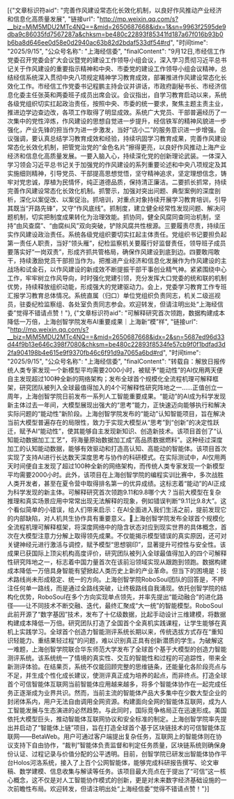 ﻿[{"文章标识符aid": "完善作风建设常态化长效化机制，以良好作风推动产业经济和信息化高质量发展", "链接url": "http://mp.weixin.qq.com/s?__biz=MjM5MDU2MTc4NQ==&mid=2650687668&idx=1&sn=9963f2595de9dba9c86035fd7567287a&chksm=be480c22893f85341fd187a67f016b93b0b6ba8d646ee0d58e0d2940ac63b82d2bdaf533df54#rd", "时间time": "2025/9/15", "公众号名称": "上海经信委", "finalContent": "9月12日,市经信工作党委召开党委会扩大会议暨党的建设工作领导小组会议，深入学习贯彻习近平总书记关于作风建设的重要指示精神和中央、市委党的建设工作领导小组会议精神，总结经信系统深入贯彻中央八项规定精神学习教育成效，部署推进作风建设常态化长效化工作。市经信工作党委书记程鹏主持会议并讲话，市政府副秘书长、市经济信息化委主任张英和两委班子成员出席会议。会议指出，自学习教育启动以来，系统各级党组织切实扛起政治责任，按照中央、市委的统一要求，聚焦主题主责主业，推进边学边查边改，各项工作取得了明显成效。系统广大党员、干部普遍经历了一次集中的党性淬炼，作风建设的思想自觉进一步提升，经信铁军的精神风貌进一步强化，产业先锋的担当作为进一步激发，当好“店小二”的服务意识进一步增强。会议强调，要认真总结学习教育成效和经验，持续巩固学习教育成果，完善作风建设常态化长效化机制，把管党治党的“金色名片”擦得更亮，以良好作风推动上海产业经济和信息化高质量发展。一要入脑入心，持续深化党的创新理论武装。一体深入学习领会习近平总书记关于加强党的作风建设的系列重要论述和中央八项规定及其实施细则精神，引导党员、干部提高思想觉悟，坚守精神追求，坚定理想信念，铸牢对党忠诚，厚植为民情怀，纯正道德品质，保持清正廉洁。二要抓长抓常，持续完善作风建设常态化长效化机制。抓警示，加强对突出问题、典型案例的深度剖析，深化以案促改、以案促治。抓培训，对重点对象持续开展学习教育培训，引导其既当“开路先锋”，又守“作风底线”。抓制度，建立健全经常性发现问题、解决问题机制，切实把制度成果转化为治理效能。抓协同，健全风腐同查同治机制，坚持“由风查腐”、“由腐纠风”双向突破，铲除风腐共性根源。三要履责尽责，持续压实作风建设政治责任。系统各级党组织要切实扛起主体责任。党组织书记要担负起第一责任人职责，当好“领头雁”，纪检监察机关要履行好监督责任，领导班子成员要落实好“一岗双责”，形成齐抓共管格局，确保作风建设到底到边。四要敢闯敢干，持续激励党员干部担当作为。把推进产业经济和信息化发展作为作风建设的主战场和试金石，以作风建设的新成效不断提振干部干事创业精气神。紧紧围绕中心工作，牢牢树立作风导向，时时强化党建引领，充分发挥大口党委的统和联的机制优势，持续释放组织动能，形成强大的党建驱动力。会上，党委学习教育工作专班汇报学习教育总体情况。系统直属（归口）单位党组织负责同志，机关二级巡视员，驻委纪检监察组、各处室负责同志参会。欢迎转发，但请注明出处“上海经信委”觉得不错请点赞！"}, {"文章标识符aid": "可解释研究首次领跑，数据构建成本降低一万倍，上海创智学院发布AI重要成果｜上海新“模”样", "链接url": "http://mp.weixin.qq.com/s?__biz=MjM5MDU2MTc4NQ==&mid=2650687668&idx=2&sn=5687ed96d33d44f9b13e646c398f7080&chksm=be480c22893f8534fe57cb9f0f1bdfad3d2fa904198b4e615e9f9370fb46c6f91d9a7065a6bd#rd", "时间time": "2025/9/15", "公众号名称": "上海经信委", "finalContent": "转载自：解放日报传统人类专家发现一个新模型平均需要2000小时，被赋予“能动性”的AI仅用两天便自主发现超过100种全新的网络架构；发布全球首个规模化全流程机理可解释框架，研究团队被列入全球最值得加入的4个可解释性研究阵地之一……正值创立一周年，上海创智学院日前发布一系列人工智能重要成果。“能动”的AI成为科学发现新主体过去一年间，大模型展现出强大的“思考”能力，正快速迈向能够执行和解决实际问题的“能动性”新阶段。上海创智学院发布的“能动”认知智能项目，旨在解决当前大模型普遍存在的局限性，致力于实现大模型从“思考”到“创新”的决定性跃迁，赋予AI“能动性”，使其能够自主发现新知识、创造新技术。该项目首创了“认知能动数据加工工艺”，将海量原始数据加工成“高品质数据燃料”。这种经过深度加工的认知能动数据，能够有效驱动和打造高认知、高能动的智能体。该项目首次实现了支持AI进行长达数天深度思考与协作的科研模式。在实际测试中，AI仅用两天时间便自主发现了超过100种全新的网络架构，而传统人类专家发现一个新模型平均需要2000小时。此外，该项目在上海创智学院的编程实训比赛中，多次战胜人类开发者，甚至在夏令营中取得排名第一的优异成绩。这标志着“能动”的AI正成为科学发现的新主体。可解释研究首次领跑9.11和9.8哪个大？当前大模型在复杂推理和真实场景应用中常常出现无法解释的现象，例如错误判断“9.11比9.8大”。这个看似简单的小错误，给人们带来启示：在AI全面进入我们生活之前，提前发现它的内部缺陷，对人机共生协作具有重要意义。上海创智学院发布全球首个规模化全流程机理可解释框架，将深度网络中的隐含状态对应到现实世界的具体概念，首次在大模型注意力分解上取得领先成果。不仅能揭示模型错误的真实原因，还可对关键神经元进行激活与调控，赋予模型“思想钢印”，显著提升可控性与安全性。该成果已获国际上顶尖机构高度评价，研究团队被列入全球最值得加入的四个可解释性研究阵地之一，标志着中国力量首次在该前沿领域实现从跟跑到领跑。数据构建成本降低一万倍具身智能有望掀起人类历史上新的产业革命。但当下的困境是：技术路线尚未形成稳定、统一的方向。上海创智学院RoboSoul团队的回答是，不押注任何单一路线，而是通过全路线突破，让终极路线自我涌现。依托创智学院的结构化优势，RoboSoul在多个方向实现单点领先，并率先提出“能动融合”的进化路径——让不同技术不断交融、迭代，最终汇聚成“大一统”的智能模型。RoboSoul此前开源了“数字基因”技术，发布了十亿级数据，比起手动设计三维建模，将数据构建成本降低一万倍。研究团队打造了全国首个全真机实践课程，让学生能够在真机上实践学习。全球首个创造力智能测评系统长期以来，传统选拔方式存在“重知识轻能力、重结果轻过程”的问题，难以识别真正具有创新潜质的学生。为破解这一难题，上海创智学院联合华东师范大学发布了全球首个基于大模型的创造力智能测评系统。该系统统一了情境的真实性、交互的智能性和过程的可追踪性，带来全新测评体验。在结果页，系统不仅能回顾完整的思维链条，还能量化各阶段亮点与不足，并生成个性化成长建议，使测评真正成为培养的起点，而非终点。打造全球首个可信智能体互联网当前智能体应用越来越多，将多个智能体协作在一起完成任务正逐渐成为业界共识。然而，当前主流的智能体产品大多集中在少数大型企业的封闭体系内，用户无法自由调用全网资源。构建面向全网的智能体互联网，成为人工智能发展与生态演进的必然趋势。与此同时，国际竞争格局正在迅速形成。美国依托大模型巨头，推动智能体互联网协议和安全标准的制定。上海创智学院率先提出并启动了“智能体上链”项目，旨在打造全球首个基于区块链技术的可信智能体互联网——BetaWeb。用户可通过客户端提出复杂任务，互联网上的智能体则在协议支持下自由协作，“裁判”智能体负责监督和判定任务质量，区块链系统则确保身份认证、过程记录与价值分配的公平透明。目前，创智学院已研发出智能体协作平台Holos河洛系统，接入了上百个公网智能体，能够完成科研报告撰写、论文审稿、数学建模、信息收集与解读等任务。该项目最大亮点在于提出了“可信”这一核心概念，这不仅是对人工智能协作模式的创新，更是对未来数字经济基础设施的一次前瞻性布局。欢迎转发，但请注明出处“上海经信委”觉得不错请点赞！"}]